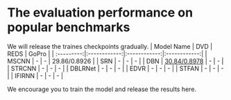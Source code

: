 # The evaluation performance on popular benchmarks
We will release the traines checkpoints gradually. 
| Model Name |    DVD       |   REDS       | GoPro        |
| :---------:|:------------:|:------------:|:------------:|
| MSCNN      | -            | -             | 29.86/0.8926 |
| SRN        | -            | -             | -            |
| DBN        | [30.84/0.8978](https://drive.google.com/file/d/1r3c1moyJC88yoSnyWA5zirMB_yvTpMXi/view?usp=sharing) | -             | -            |
| STRCNN     | - | -             | -             |
| DBLRNet    | - | -             | -             |
| EDVR       | - | -             | -             |
| STFAN      | - | -             | -             |
| IFIRNN     | - | -             | -             |

We encourage you to train the model and release the results here. 